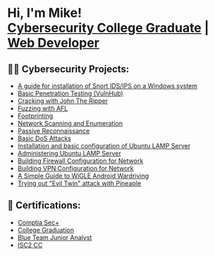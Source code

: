 <h1>Hi, I'm Mike! <br/><a href="https://www.senecapolytechnic.ca/ce/technology/network-database-system/cyber-security.html#Curriculum">Cybersecurity College Graduate</a> | <a href="https://www.freecodecamp.org/news/learn-ruby-on-rails-video-course/">Web Developer</a> </h1>

<h2>👨‍💻 Cybersecurity Projects:</h2>

  - [A guide for installation of Snort IDS/IPS on a Windows system](https://github.com/mikekad1/networksec/blob/main/snortwindowssetup.md)
  - [Basic Penetration Testing (VulnHub)](https://github.com/mikekad1/basicpentest/tree/main#readme)
  - [Cracking with John The Ripper](https://github.com/mikekad1/jtr)
  - [Fuzzing with AFL](https://github.com/mikekad1/basicpentest/blob/main/fuzzing.md)
  - [Footprinting](https://github.com/mikekad1/basicpentest/blob/main/footprinting.md)
  - [Network Scanning and Enumeration](https://github.com/mikekad1/basicpentest/blob/main/enumeration.md)
  - [Passive Reconnaissance](https://github.com/mikekad1/networksec/blob/main/passiverecon.md)
  - [Basic DoS Attacks](https://github.com/mikekad1/networksec/blob/main/dos.md)
  - [Installation and basic configuration of Ubuntu LAMP Server](https://github.com/mikekad1/firewallsandvpns/blob/main/ubunmtulamp.md)
  - [Administering Ubuntu LAMP Server](https://github.com/mikekad1/firewallsandvpns/blob/main/ubuntuadmin.md)
  - [Building Firewall Configuration for Network](https://github.com/mikekad1/firewallsandvpns/blob/main/firewallacl.md)
  - [Building VPN Configuration for Network](https://github.com/mikekad1/firewallsandvpns/blob/main/vpnconfig.md)
  - [A Simple Guide to WiGLE Android Wardriving](https://github.com/mikekad1/wigle-wireless)
  - [Trying out "Evil Twin" attack with Pineaple](https://github.com/mikekad1/wigle-wireless343)

<h2>📜 Certifications:</h2>

- [Comptia Sec+](https://www.credly.com/badges/33a931bf-2e78-494d-b9b6-dbf8786eb72a/public_url)
- [College Graduation](https://github.com/user-attachments/files/15957654/Graduation.Certificate.pdf)
- [Blue Team Junior Analyst](https://elearning.securityblue.team/home/certificate/408386426)
- [ISC2 CC](https://www.credly.com/earner/earned/badge/34957d34-0425-4120-9583-67e2952e38ff)

